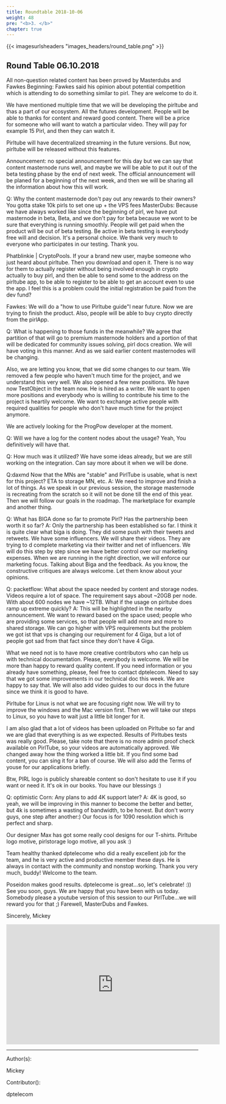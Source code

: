 ```yaml
---
title: Roundtable 2018-10-06
weight: 48
pre: "<b>3. </b>"
chapter: true
---
```


{{< imagesurlsheaders "images_headers/round_table.png"  >}}



## Round Table 06.10.2018

All non-question related content has been proved by Masterdubs and Fawkes
Beginning:
Fawkes said his opinion about potential competition which is attending to do something similar to pirl. They are welcome to do it.

We have mentioned multiple time that we will be developing the pirltube and thas a part of our ecosystem. All the futures development. People will be able to thanks for content and reward good content. There will be a price for someone who will want to watch a particular video. They will pay for example 15 Pirl, and then they can watch it.

Pirltube will have decentralized streaming in the future versions. But now, pirltube will be released without this features.

Announcement: no special announcement for this day but we can say that content masternode runs well, and maybe we will be able to put it out of the beta testing phase by the end of next week. The official announcement will be planed for a beginning of the next week, and then we will be sharing all the information about how this will work.

Q: Why the content masternode don't pay out any rewards to their owners? You gotta stake 10k pirls to set one up + the VPS fees
MasterDubs: Because we have always worked like since the beginning of pirl, we have put masternode in beta, Beta, and we don't pay for beta because we wont to be sure that everything is running smoothly. People will get paid when the product will be out of beta testing.
Be active in beta testing is everybody free will and decision. It's a personal choice. We thank very much to everyone who participates in our testing. Thank you.

Phatblinkie | CryptoPools.
If your a brand new user, maybe someone who just heard about pirltube. Then you download and open it. There is no way for them to actually register without being involved enough in crypto actually to buy pirl, and then be able to send some to the address on the pirltube app, to be able to register to be able to get an account even to use the app. I feel this is a problem could the initial registration be paid from the dev fund?

Fawkes: We will do a "how to use Pirltube guide"I near future. Now we are trying to finish the product. Also, people will be able to buy crypto directly from the pirlApp.

Q: What is happening to those funds in the meanwhile?
We agree that partition of that will go to premium masternode holders and a portion of that will be dedicated for community issues solving, pirl docs creation. We will have voting in this manner. And as we said earlier content masternodes will be changing.

Also, we are letting you know, that we did some changes to our team. We removed a few people who haven't much time for the project, and we understand this very well. We also opened a few new positions. We have now TestObject in the team now. He is hired as a writer. We want to open more positions and everybody who is willing to contribute his time to the project is heartily welcome. We want to exchange active people with required qualities for people who don't have much time for the project anymore.

 We are actively looking for the ProgPow developer at the moment.

Q: Will we have a log for the content nodes about the usage?
Yeah, You definitively will have that.

Q: How much was it utilized?
We have some ideas already, but we are still working on the integration. Can say more about it when we will be done.

Q:daxmd
Now that the MNs are "stable" and PirlTube is usable, what is next for this project?  ETA to storage MN, etc.
A:  We need to improve and finish a lot of things. As we speak in our previous session, the storage masternode is recreating from the scratch so it will not be done till the end of this year.  Then we will follow our goals in the roadmap. The marketplace for example and another thing.

Q: What has BIGA done so far to promote Pirl? Has the partnership been worth it so far?
A: Only the partnership has been established so far. I think it is quite clear what biga is doing. They did some push with their tweets and retweets. We have some influencers. We will share their videos. They are trying to d complete marketing via their twitter and net of influencers. We will do this step by step since we have better control over our marketing expenses. When we are running in the right direction, we will enforce our marketing focus. Talking about Biga and the feedback. As you know, the constructive critiques are always welcome. Let them know about your opinions.

Q: packetflow: What about the space needed by content and storage nodes. Videos require a lot of space. The requirement says about ~20GB per node. With about 600 nodes we have ~12TB. What if the usage on pirltube does ramp up extreme quickly?
A: This will be highlighted in the nearby announcement. We want to reward based on the space used; people who are providing some services, so that people will add more and more to shared storage. We can go higher with VPS requirements but the problem we got ist that vps is changing our requirement for 4 Giga, but a lot of people got sad from that fact since they don't have 4 Giga.

What we need not is to have more creative contributors who can help us with technical documentation. Please, everybody is welcome. We will be more than happy to reward quality content. If you need information or you already have something, please, feel free to contact dptelecom.
Need to say that we got some improvements in our technical doc this week.  We are happy to say that. We will also add video guides to our docs in the future since we think it is good to have.

Pirltube for Linux is not what we are focusing right now. We will try to improve the windows and the Mac version first. Then we will take our steps to Linux, so you have to wait just a little bit longer for it.

I am also glad that a lot of videos has been uploaded on Pirltube so far and we are glad that everything is as we expected. Results of  Pirltubes tests was really good. Please, take note that there is no more admin proof check available on PirlTube, so your videos are automatically approved. We changed away how the thing worked a little bit. If you find some bad content, you can sing it for a ban of course. We will also add the Terms of youse for our applications briefly.

Btw, PIRL logo is publicly shareable content so don't hesitate to use it if you want or need it. It's ok in our books. You have our blessings :)

Q: optimistic Corn: Any plans to add 4K support later?
A: 4K is good, so yeah, we will be improving in this manner to become the better and better, but 4k is sometimes a wasting of bandwidth, to be honest. But don't worry guys, one step after another:) Our focus is for 1090  resolution which is perfect and sharp.

Our designer Max has got some really cool designs for our T-shirts. Pirltube logo motive, pirlstorage logo motive, all you ask :)

Team healthy thanked dptelecome who did a really excellent job for the team, and he is very active and productive member these days. He is always in contact with the community and nonstop working. Thank you very much, buddy! Welcome to the team.

Poseidon makes good results. dptelecome is great...so, let's celebrate! :))
See you soon, guys. We are happy that you have been with us today.
Somebody please a youtube version of this session to our PirlTube...we will reward you for that ;)
Farewell, MasterDubs and Fawkes.

Sincerely, Mickey



<iframe width="560" height="315" src="https://share.pirltube.com/content/video/0x617f21a014aea530a041e7d99bbbb98c839d0877e05bf563416aaeaac3983b7b" frameborder="0" allow="autoplay; encrypted-media" allowfullscreen></iframe>


---
Author(s):  

Mickey

Contributor():

dptelecom
